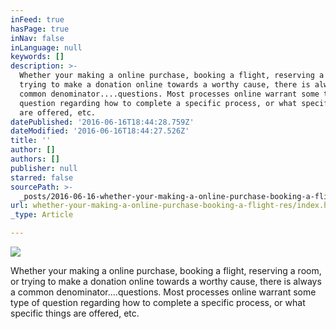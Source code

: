 ```yaml
---
inFeed: true
hasPage: true
inNav: false
inLanguage: null
keywords: []
description: >-
  Whether your making a online purchase, booking a flight, reserving a room, or
  trying to make a donation online towards a worthy cause, there is always a
  common denominator....questions. Most processes online warrant some type of
  question regarding how to complete a specific process, or what specific things
  are offered, etc. 
datePublished: '2016-06-16T18:44:28.759Z'
dateModified: '2016-06-16T18:44:27.526Z'
title: ''
author: []
authors: []
publisher: null
starred: false
sourcePath: >-
  _posts/2016-06-16-whether-your-making-a-online-purchase-booking-a-flight-res.md
url: whether-your-making-a-online-purchase-booking-a-flight-res/index.html
_type: Article

---
```

![](https://the-grid-user-content.s3-us-west-2.amazonaws.com/a1a48ce9-5335-41e5-bd89-670c625a1582.jpg)

Whether your making a online purchase, booking a flight, reserving a room, or trying to make a donation online towards a worthy cause, there is always a common denominator....questions. Most processes online warrant some type of question regarding how to complete a specific process, or what specific things are offered, etc.